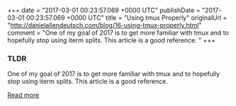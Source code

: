 +++
date = "2017-03-01 00:23:57.069 +0000 UTC"
publishDate = "2017-03-01 00:23:57.069 +0000 UTC"
title = "Using tmux Properly"
originalUrl = "http://danielallendeutsch.com/blog/16-using-tmux-properly.html"
comment = "One of my goal of 2017 is to get more familiar with tmux and to hopefully stop using iterm splits. This article is a good reference. "
+++

### TLDR

One of my goal of 2017 is to get more familiar with tmux and to hopefully stop using iterm splits. This article is a good reference.

[Read more](http://danielallendeutsch.com/blog/16-using-tmux-properly.html)

